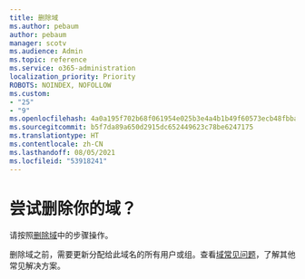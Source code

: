 ```yaml
---
title: 删除域
ms.author: pebaum
author: pebaum
manager: scotv
ms.audience: Admin
ms.topic: reference
ms.service: o365-administration
localization_priority: Priority
ROBOTS: NOINDEX, NOFOLLOW
ms.custom:
- "25"
- "9"
ms.openlocfilehash: 4a0a195f702b68f061954e025b3e4a4b1b49f60573ecb48fbbaaa6920a58f3f3
ms.sourcegitcommit: b5f7da89a650d2915dc652449623c78be6247175
ms.translationtype: HT
ms.contentlocale: zh-CN
ms.lasthandoff: 08/05/2021
ms.locfileid: "53918241"
---
```

# <a name="trying-to-remove-your-domain"></a>尝试删除你的域？

请按照[删除域](/microsoft-365/admin/get-help-with-domains/remove-a-domain)中的步骤操作。
  
删除域之前，需要更新分配给此域名的所有用户或组。查看[域常见问题](/microsoft-365/admin/setup/domains-faq)，了解其他常见解决方案。
  